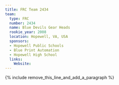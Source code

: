 ```yaml
---
title: FRC Team 2434
team:
  type: FRC
  number: 2434
  name: Blue Devils Gear Heads
  rookie_year: 2008
  location: Hopewell, VA, USA
  sponsors:
  - Hopewell Public Schools
  - Blue Print Automation
  - Hopewell High School
  links:
    Website:
---
```


{% include remove_this_line_and_add_a_paragraph %}